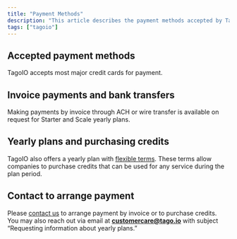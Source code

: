 ```yaml
---
title: "Payment Methods"
description: "This article describes the payment methods accepted by TagoIO, options for invoice payments and yearly plans, and how to arrange purchases of credits."
tags: ["tagoio"]
---
```

## Accepted payment methods
TagoIO accepts most major credit cards for payment.

## Invoice payments and bank transfers
Making payments by invoice through ACH or wire transfer is available on request for Starter and Scale yearly plans.

## Yearly plans and purchasing credits
TagoIO also offers a yearly plan with [flexible terms](../../billing/account-plans#yearly-plans). These terms allow companies to purchase credits that can be used for any service during the plan period.

## Contact to arrange payment
Please [contact us](https://tago.io/contact) to arrange payment by invoice or to purchase credits.  
You may also reach out via email at **customercare@tago.io** with subject “Requesting information about yearly plans.”